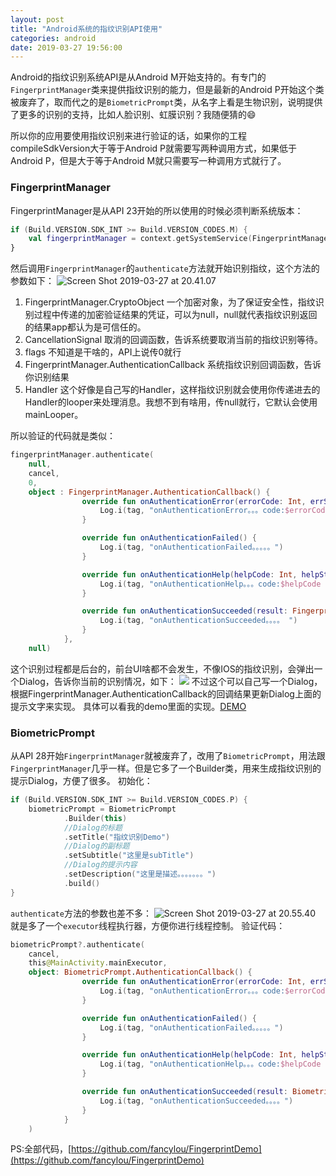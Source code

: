 ```yaml
---
layout: post
title: "Android系统的指纹识别API使用"
categories: android
date: 2019-03-27 19:56:00
---
```



Android的指纹识别系统API是从Android M开始支持的。有专门的`FingerprintManager`类来提供指纹识别的能力，但是最新的Android P开始这个类被废弃了，取而代之的是`BiometricPrompt`类，从名字上看是生物识别，说明提供了更多的识别的支持，比如人脸识别、虹膜识别？我随便猜的😄

所以你的应用要使用指纹识别来进行验证的话，如果你的工程compileSdkVersion大于等于Android P就需要写两种调用方式，如果低于Android P，但是大于等于Android M就只需要写一种调用方式就行了。

### FingerprintManager
FingerprintManager是从API 23开始的所以使用的时候必须判断系统版本：

```kotlin
if (Build.VERSION.SDK_INT >= Build.VERSION_CODES.M) {
    val fingerprintManager = context.getSystemService(FingerprintManager::class.java)
}
```


<!-- more -->



然后调用`FingerprintManager`的`authenticate`方法就开始识别指纹，这个方法的参数如下：
![Screen Shot 2019-03-27 at 20.41.07](http://img.muliba.net/Screen%20Shot%202019-03-27%20at%2020.41.07.png)

1. FingerprintManager.CryptoObject 一个加密对象，为了保证安全性，指纹识别过程中传递的加密验证结果的凭证，可以为null，null就代表指纹识别返回的结果app都认为是可信任的。
2. CancellationSignal 取消的回调函数，告诉系统要取消当前的指纹识别等待。
3. flags 不知道是干啥的，API上说传0就行
4. FingerprintManager.AuthenticationCallback 系统指纹识别回调函数，告诉你识别结果
5. Handler 这个好像是自己写的Handler，这样指纹识别就会使用你传递进去的Handler的looper来处理消息。我想不到有啥用，传null就行，它默认会使用mainLooper。

所以验证的代码就是类似：
```kotlin
fingerprintManager.authenticate(
    null, 
    cancel, 
    0, 
    object : FingerprintManager.AuthenticationCallback() {
                override fun onAuthenticationError(errorCode: Int, errString: CharSequence?) {
                    Log.i(tag, "onAuthenticationError。。。code:$errorCode err:$errString。。")
                }

                override fun onAuthenticationFailed() {
                    Log.i(tag, "onAuthenticationFailed。。。。。")
                }

                override fun onAuthenticationHelp(helpCode: Int, helpString: CharSequence?) {
                    Log.i(tag, "onAuthenticationHelp。。。code:$helpCode  message:$helpString。。")
                }

                override fun onAuthenticationSucceeded(result: FingerprintManager.AuthenticationResult?) {
                    Log.i(tag, "onAuthenticationSucceeded。。。。 ")
                }
            }, 
    null)
```

这个识别过程都是后台的，前台UI啥都不会发生，不像IOS的指纹识别，会弹出一个Dialog，告诉你当前的识别情况，如下：
![](http://img.muliba.net/IMG_0851.jpg)
不过这个可以自己写一个Dialog，根据FingerprintManager.AuthenticationCallback的回调结果更新Dialog上面的提示文字来实现。
具体可以看我的demo里面的实现。[DEMO](https://github.com/fancylou/FingerprintDemo)


### BiometricPrompt

从API 28开始`FingerprintManager`就被废弃了，改用了`BiometricPrompt`，用法跟`FingerprintManager`几乎一样。但是它多了一个Builder类，用来生成指纹识别的提示Dialog，方便了很多。
初始化：

```kotlin
if (Build.VERSION.SDK_INT >= Build.VERSION_CODES.P) {
    biometricPrompt = BiometricPrompt
            .Builder(this)
            //Dialog的标题
            .setTitle("指纹识别Demo")
            //Dialog的副标题
            .setSubtitle("这里是subTitle")
            //Dialog的提示内容
            .setDescription("这里是描述。。。。。。。")
            .build()
}
```
`authenticate`方法的参数也差不多：
![Screen Shot 2019-03-27 at 20.55.40](http://img.muliba.net/Screen%20Shot%202019-03-27%20at%2020.55.40.png)
就是多了一个`executor`线程执行器，方便你进行线程控制。
验证代码：

```kotlin
biometricPrompt?.authenticate(
    cancel, 
    this@MainActivity.mainExecutor, 
    object: BiometricPrompt.AuthenticationCallback() {
                override fun onAuthenticationError(errorCode: Int, errString: CharSequence?) {
                    Log.i(tag, "onAuthenticationError。。。code:$errorCode err:$errString。。")
                }

                override fun onAuthenticationFailed() {
                    Log.i(tag, "onAuthenticationFailed。。。。。")
                }

                override fun onAuthenticationHelp(helpCode: Int, helpString: CharSequence?) {
                    Log.i(tag, "onAuthenticationHelp。。。code:$helpCode  message:$helpString。。")
                }

                override fun onAuthenticationSucceeded(result: BiometricPrompt.AuthenticationResult?) {
                    Log.i(tag, "onAuthenticationSucceeded。。。。")
                }
            }
    )
```


PS:全部代码，[https://github.com/fancylou/FingerprintDemo](https://github.com/fancylou/FingerprintDemo)